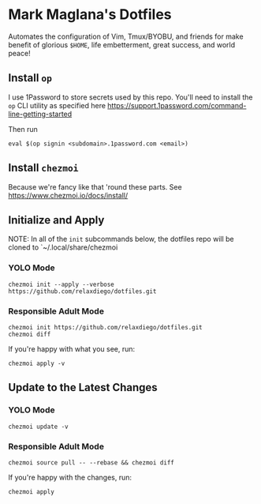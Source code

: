 Mark Maglana's Dotfiles
=======================

Automates the configuration of Vim, Tmux/BYOBU, and friends for make benefit
of glorious `$HOME`, life embetterment, great success, and world peace!


## Install `op`

I use 1Password to store secrets used by this repo. You'll need to install the
`op` CLI utility as specified here https://support.1password.com/command-line-getting-started

Then run

```
eval $(op signin <subdomain>.1password.com <email>)
```


## Install `chezmoi`

Because we're fancy like that 'round these parts.
See https://www.chezmoi.io/docs/install/


## Initialize and Apply

NOTE: In all of the `init` subcommands below, the dotfiles repo will be cloned
      to `~/.local/share/chezmoi

### YOLO Mode

```
chezmoi init --apply --verbose https://github.com/relaxdiego/dotfiles.git
```

### Responsible Adult Mode

```
chezmoi init https://github.com/relaxdiego/dotfiles.git
chezmoi diff
```

If you're happy with what you see, run:

```
chezmoi apply -v
```


## Update to the Latest Changes

### YOLO Mode

```
chezmoi update -v
```

### Responsible Adult Mode

```
chezmoi source pull -- --rebase && chezmoi diff
```

If you're happy with the changes, run:

```
chezmoi apply
```
